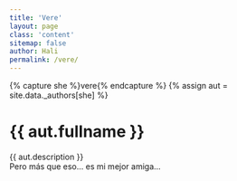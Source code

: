 ```yaml
---
title: 'Vere'
layout: page
class: 'content'
sitemap: false
author: Hali
permalink: /vere/
---
```


{% capture she %}vere{% endcapture %}
{% assign aut = site.data._authors[she] %}
<p><h1 class="title is-4">{{ aut.fullname }}</h1></p>
{{ aut.description }}
<br>
Pero más que eso... es mi mejor amiga...
<i class="has-text-danger fas fa-heart"></i>

